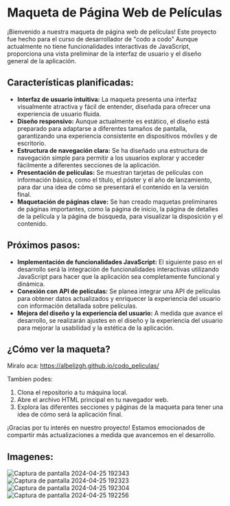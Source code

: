 # Maqueta de Página Web de Películas

¡Bienvenido a nuestra maqueta de página web de películas! Este proyecto fue hecho para el curso de desarrollador de "codo a codo"
Aunque actualmente no tiene funcionalidades interactivas de JavaScript, proporciona una vista preliminar de la interfaz de usuario y el diseño general de la aplicación.

## Características planificadas:

- **Interfaz de usuario intuitiva:** La maqueta presenta una interfaz visualmente atractiva y fácil de entender, diseñada para ofrecer una experiencia de usuario fluida.
- **Diseño responsivo:** Aunque actualmente es estático, el diseño está preparado para adaptarse a diferentes tamaños de pantalla, garantizando una experiencia consistente en dispositivos móviles y de escritorio.
- **Estructura de navegación clara:** Se ha diseñado una estructura de navegación simple para permitir a los usuarios explorar y acceder fácilmente a diferentes secciones de la aplicación.
- **Presentación de películas:** Se muestran tarjetas de películas con información básica, como el título, el póster y el año de lanzamiento, para dar una idea de cómo se presentará el contenido en la versión final.
- **Maquetación de páginas clave:** Se han creado maquetas preliminares de páginas importantes, como la página de inicio, la página de detalles de la película y la página de búsqueda, para visualizar la disposición y el contenido.

## Próximos pasos:

- **Implementación de funcionalidades JavaScript:** El siguiente paso en el desarrollo será la integración de funcionalidades interactivas utilizando JavaScript para hacer que la aplicación sea completamente funcional y dinámica.
- **Conexión con API de películas:** Se planea integrar una API de películas para obtener datos actualizados y enriquecer la experiencia del usuario con información detallada sobre películas.
- **Mejora del diseño y la experiencia del usuario:** A medida que avance el desarrollo, se realizarán ajustes en el diseño y la experiencia del usuario para mejorar la usabilidad y la estética de la aplicación.


## ¿Cómo ver la maqueta?
Miralo aca:
https://albelizgh.github.io/codo_peliculas/

Tambien podes:

1. Clona el repositorio a tu máquina local.
2. Abre el archivo HTML principal en tu navegador web.
3. Explora las diferentes secciones y páginas de la maqueta para tener una idea de cómo será la aplicación final.

¡Gracias por tu interés en nuestro proyecto! Estamos emocionados de compartir más actualizaciones a medida que avancemos en el desarrollo.

## Imagenes:

![Captura de pantalla 2024-04-25 192343](https://github.com/albelizGH/codo_peliculas/assets/129092769/087c6788-ab27-4d09-88db-81aa4d43c25d)
![Captura de pantalla 2024-04-25 192323](https://github.com/albelizGH/codo_peliculas/assets/129092769/9850dc42-e54b-4245-80e5-b7a965b5e792)
![Captura de pantalla 2024-04-25 192304](https://github.com/albelizGH/codo_peliculas/assets/129092769/6f338989-66af-4dd6-9320-8031cf4a024d)
![Captura de pantalla 2024-04-25 192256](https://github.com/albelizGH/codo_peliculas/assets/129092769/2a6056c1-989f-4fc5-9263-e21f30d89bb7)
